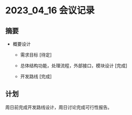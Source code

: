 # 2023_04_16 会议记录

## 摘要
- 概要设计
  * 需求目标 [待定]

  * 总体结构功能，处理流程，外部接口，模块设计 [完成]

  * 开发路线 [完成]
  
## 计划
周日前完成开发路线设计，周日讨论完成可行性报告。

